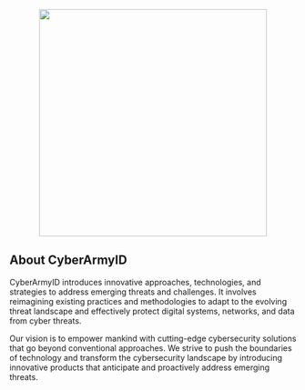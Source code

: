 <p align="center"><a href="https://laravel.com" target="_blank"><img src="https://raw.githubusercontent.com/laravel/art/master/logo-lockup/5%20SVG/2%20CMYK/1%20Full%20Color/laravel-logolockup-cmyk-red.svg" width="400"></a></p>

## About CyberArmyID

CyberArmyID introduces innovative approaches, technologies, and strategies to address emerging threats and challenges. It involves reimagining existing practices and methodologies to adapt to the evolving threat landscape and effectively protect digital systems, networks, and data from cyber threats.

Our vision is to empower mankind with cutting-edge cybersecurity solutions that go beyond conventional approaches. We strive to push the boundaries of technology and transform the cybersecurity landscape by introducing innovative products that anticipate and proactively address emerging threats.

